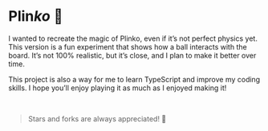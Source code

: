 # Plin*ko* 🐲

I wanted to recreate the magic of Plinko, even if it’s not perfect physics yet. This version is a fun experiment that shows how a ball interacts with the board. It’s not 100% realistic, but it’s close, and I plan to make it better over time.

This project is also a way for me to learn TypeScript and improve my coding skills. I hope you’ll enjoy playing it as much as I enjoyed making it!

<br>

> Stars and forks are always appreciated! 🌟
